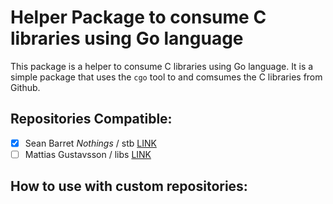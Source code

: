 # Helper Package to consume C libraries using Go language

This package is a helper to consume C libraries using Go language. It is a simple package that uses the `cgo` tool to and comsumes the C libraries from Github.

## Repositories Compatible:
- [X] Sean Barret *Nothings* / stb [LINK](https://github.com/nothings/stb)
- [ ] Mattias Gustavsson / libs [LINK](https://github.com/mattiasgustavsson/libs)

## How to use with custom repositories:
<!-- TODO: Add instruction -->
